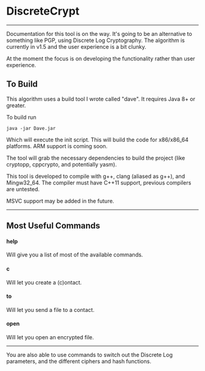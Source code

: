# DiscreteCrypt
---

Documentation for this tool is on the way. It's going to be an alternative to something like PGP, using Discrete Log Cryptography. The algorithm is currently in v1.5 and the user experience is a bit clunky.

At the moment the focus is on developing the functionality rather than user experience. 

## To Build

This algorithm uses a build tool I wrote called "dave". It requires Java 8+ or greater. 

To build run 
``` 
java -jar Dave.jar
```

Which will execute the init script. This will build the code for x86/x86_64 platforms. ARM support is coming soon. 

The tool will grab the necessary dependencies to build the project (like cryptopp, cppcrypto, and potentially yasm).

This tool is developed to compile with g++, clang (aliased as g++), and Mingw32_64. The compiler must have C++11 support, previous compilers are untested.

MSVC support may be added in the future.

--- 

## Most Useful Commands

#### help

Will give you a list of most of the available commands.

#### c 

Will let you create a (c)ontact.

#### to 

Will let you send a file to a contact.

#### open

Will let you open an encrypted file.

---

You are also able to use commands to switch out the Discrete Log parameters, and the different ciphers and hash functions.
